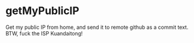getMyPublicIP 
=============

Get my public IP from home, and send it to remote github as a commit text. BTW, fuck the ISP Kuandaitong!

